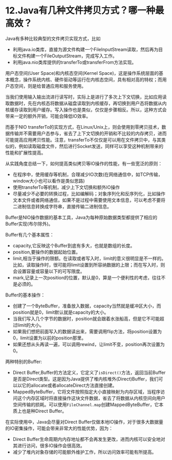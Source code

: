 # 12.Java有几种文件拷贝方式？哪一种最高效？

Java有多种比较典型的文件拷贝实现方式，比如

+ 利用java.io类库，直接为源文件构建一个FileInputStream读取，然后再为目标文件构建一个FileOutputStream，完成写入工作。
+ 利用java.nio类库提供的transferTo或transferFrom方法实现。

用户态空间(User Space)和内核态空间(Kernel Space)，这是操作系统层面的基本概念，操作系统内核、硬件驱动等运行在内核态空间，具有相对高的特权；而用户态空间，则是给普通应用和服务使用。

当我们使用输入输出流进行读写时，实际上是进行了多次上下文切换，比如应用读取数据时，先在内核态将数据从磁盘读取到内核缓存，再切换到用户态将数据从内核缓存读取到用户缓存。写入操作也是类似，仅仅是步骤相反。所以，这种方式会带来一定的额外开销，可能会降低IO效率。

而基于NIO transferTo的实现方式，在Linux/Unix上，则会使用到零拷贝技术，数据传输并不需要用户态参与，省去了上下文切换的开销和不比较的内存拷贝，进而可能提高应用拷贝性能。注意，transferTo不仅仅是可以用在文件拷贝中，与其类似的，例如读取磁盘文件，然后进行Socket发送，同样可以享受这种机制带来的性能和扩展性提高。

从实践角度总结一下，如何提高类似拷贝等IO操作的性能，有一些宽泛的原则：

+ 在程序中，使用缓存等机制，合理减少IO次数(在网络通信中，如TCP传输，window大小也可以看作是类似思路)
+ 使用transferTo等机制，减少上下文切换和额外IO操作
+ 尽量减少不必要的转换过程，比如编解码；对象序列化和反序列化，比如操作文本文件或者网络通信，如果不是过程中需要使用文本信息，可以考虑不要将二进制信息转换成字符串，直接传输二进制信息。

Buffer是NIO操作数据的基本工具，Java为每种原始数据类型都提供了相应的Buffer实现(布尔除外)。

Buffer有几个基本属性：

+ capacity,它反映这个Buffer到底有多大，也就是数组的长度。
+ position,要操作的数据起始位置。
+ limit,相当于操作的限额。在读取或者写入时，limit的意义很明显是不一样的。比如，读取操作时，很可能将limit设置到所容纳数据的上限；而在写入时，则会设置容量或容量以下的可写限度。
+ mark,记录上一次position的位置，默认是0，算是一个便利性的考虑，往往不是必须的。

Buffer的基本操作：

+ 创建了一个ByteBuffer，准备放入数据，capacity当然就是缓冲区大小，而position就是0，limit默认就是capacity的大小。
+ 当我们写入几个字节的数据时，position就会跟着水涨船高，但是它不可能超过limit的大小。
+ 如果我们想把前面写入的数据读出来，需要调用flip方法，将position设置为0，limit设置为以前的position那里。
+ 如果还想从头再读一遍，可以调用rewind，让limit不变，position再次设置为0。

两种特别的Buffer:

+ Direct Buffer,Buffer的方法定义，它定义了``isDirect()``方法，返回当前Buffer是否是Direct类型。这是因为Java提供了堆内核堆外(Direct)Buffer，我们可以以它的allocate或者allocateDirect方法直接创建。
+ MappedByteBuffer，它将文件按照指定大小直接映射为内存区域，当程序访问这个内存区域时将直接操作这块文件数据，省去了将数据从内核空间向用户空间传输的损耗。可以使用``FileChannel.map``创建MappedByteBuffer，它本质上也是种Direct Buffer。

在实际使用中，Java会尽量对Direct Buffer仅做本地IO操作，对于很多大数据量的IO密集操作，可能会带来非常大的性能优势，因为：

+ Direct Buffer生命周期内内存地址都不会再发生更改，进而内核可以安全地对其进行访问，很多IO操作会很高效。
+ 减少了堆内对象存储的可能额外维护工作，所以访问效率可能有所提高。